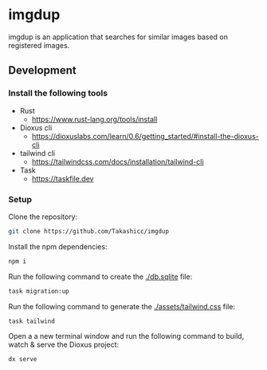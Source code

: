 # imgdup

imgdup is an application that searches for similar images based on registered images.

## Development

### Install the following tools

- Rust
  - <https://www.rust-lang.org/tools/install>
- Dioxus cli
  - <https://dioxuslabs.com/learn/0.6/getting_started/#install-the-dioxus-cli>
- tailwind cli
  - <https://tailwindcss.com/docs/installation/tailwind-cli>
- Task
  - <https://taskfile.dev>

### Setup

Clone the repository:

```bash
git clone https://github.com/Takashicc/imgdup
```

Install the npm dependencies:

```bash
npm i
```

Run the following command to create the [./db.sqlite](/db.sqlite) file:

```bash
task migration:up
```

Run the following command to generate the [./assets/tailwind.css](/assets/tailwind.css) file:

```bash
task tailwind
```

Open a a new terminal window and run the following command to build, watch & serve the Dioxus project:

```bash
dx serve
```

